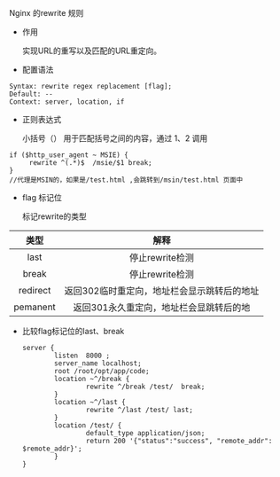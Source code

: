 Nginx 的rewrite 规则

* 作用

  实现URL的重写以及匹配的URL重定向。

* 配置语法

```
Syntax: rewrite regex replacement [flag];
Default: --
Context: server, location, if
```

* 正则表达式

  小括号（） 用于匹配括号之间的内容，通过 $1、$2 调用

```
if ($http_user_agent ~ MSIE) {
     rewrite ^(.*)$  /msie/$1 break;
}
//代理是MSIN的，如果是/test.html ,会跳转到/msin/test.html 页面中
```

* flag 标记位

   标记rewrite的类型

| 类型 | 解释 |
| :---: | :---: |
| last | 停止rewrite检测 |
| break | 停止rewrite检测 |
| redirect | 返回302临时重定向，地址栏会显示跳转后的地址 |
| pemanent | 返回301永久重定向，地址栏会显跳转后的地 |

* 比较flag标记位的last、break
  ```
  server {
          listen  8000 ;
          server_name localhost;
          root /root/opt/app/code;
          location ~^/break {
                  rewrite ^/break /test/  break;
          }
          location ~^/last {
                  rewrite ^/last /test/ last;
          }
          location /test/ {
                  default_type application/json;
                  return 200 '{"status":"success", "remote_addr": $remote_addr}';
          }
  }
  ```

















